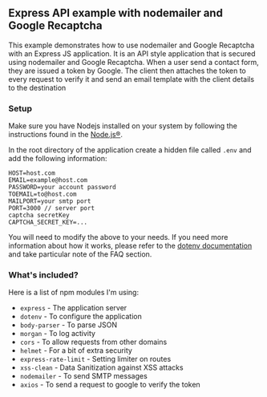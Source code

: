 ## Express API example with nodemailer and Google Recaptcha

This example demonstrates how to use nodemailer and Google Recaptcha with an Express JS application. It is an API style application that is secured using nodemailer and Google Recaptcha. When a user send a contact form, they are issued a token by Google. The client then attaches the token to every request to verify it and send an email template with the client details to the destination

### Setup

Make sure you have Nodejs installed on your system by following the instructions found in the [Node.js®](https://nodejs.org/en/).

In the root directory of the application create a hidden file called `.env` and add the following information:

```
HOST=host.com
EMAIL=example@host.com
PASSWORD=your account password
TOEMAIL=to@host.com
MAILPORT=your smtp port
PORT=3000 // server port
captcha secretKey
CAPTCHA_SECRET_KEY=...

```

You will need to modify the above to your needs. If you need more information about how it works, please refer to the [dotenv documentation](https://www.npmjs.com/package/dotenv) and take particular note of the FAQ section.

### What's included?

Here is a list of npm modules I'm using:

- `express` - The application server
- `dotenv` - To configure the application
- `body-parser` - To parse JSON
- `morgan` - To log activity
- `cors` - To allow requests from other domains
- `helmet` - For a bit of extra security
- `express-rate-limit` - Setting limiter on routes
- `xss-clean` - Data Sanitization against XSS attacks
- `nodemailer` - To send SMTP messages
- `axios` - To send a request to google to verify the token
